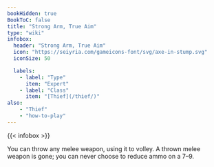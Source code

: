 ```yaml
---
bookHidden: true
BookToC: false
title: "Strong Arm, True Aim"
type: "wiki"
infobox:
  header: "Strong Arm, True Aim"
  icon: "https://seiyria.com/gameicons-font/svg/axe-in-stump.svg"
  iconSize: 50

  labels:
    - label: "Type"
      item: "Expert"
    - label: "Class"
      item: "[Thief](/thief/)"
also:
    - "Thief"
    - "how-to-play"
---
```


{{< infobox >}}

You can throw any melee weapon, using it to volley. A thrown melee weapon is gone; you can never choose to reduce ammo on a 7–9.